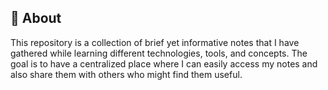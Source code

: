 ## 📘 About

This repository is a collection of brief yet informative notes that I have gathered while learning different technologies, tools, and concepts. The goal is to have a centralized place where I can easily access my notes and also share them with others who might find them useful.
